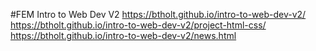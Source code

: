 #FEM Intro to Web Dev V2
https://btholt.github.io/intro-to-web-dev-v2/
https://btholt.github.io/intro-to-web-dev-v2/project-html-css/
https://btholt.github.io/intro-to-web-dev-v2/news.html
